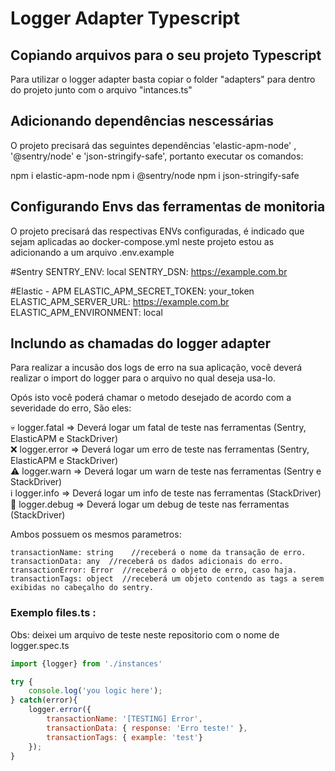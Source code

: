 # Logger Adapter Typescript

## Copiando arquivos para o seu projeto Typescript

Para utilizar o logger adapter basta copiar o folder "adapters" para dentro do projeto junto com o arquivo "intances.ts" 

## Adicionando dependências nescessárias

O projeto precisará das seguintes dependências 'elastic-apm-node' , '@sentry/node' e 'json-stringify-safe', portanto executar os comandos: 

npm i elastic-apm-node
npm i @sentry/node
npm i json-stringify-safe

## Configurando Envs das ferramentas de monitoria

O projeto precisará das respectivas ENVs configuradas, é indicado que sejam aplicadas ao docker-compose.yml neste projeto estou as adicionando a um arquivo .env.example 

#Sentry
SENTRY_ENV: local
SENTRY_DSN: https://example.com.br

#Elastic - APM
ELASTIC_APM_SECRET_TOKEN: your_token
ELASTIC_APM_SERVER_URL: https://example.com.br
ELASTIC_APM_ENVIRONMENT: local

## Inclundo as chamadas do logger adapter

Para realizar a incusão dos logs de erro na sua aplicação, você deverá realizar o import do logger para o arquivo no qual deseja usa-lo.

Opós isto você poderá chamar o metodo desejado de acordo com a severidade do erro, São eles: 

:skull: logger.fatal => Deverá logar um fatal de teste nas ferramentas (Sentry, ElasticAPM e StackDriver) <br>
:x: logger.error => Deverá logar um erro de teste nas ferramentas (Sentry, ElasticAPM e StackDriver) <br>
:warning: logger.warn => Deverá logar um warn de teste nas ferramentas (Sentry e StackDriver) <br>
:information_source: logger.info => Deverá logar um info de teste nas ferramentas (StackDriver) <br>
:wrench: logger.debug => Deverá logar um debug de teste nas ferramentas (StackDriver) <br>

Ambos possuem os mesmos parametros: 

```
transactionName: string    //receberá o nome da transação de erro. 
transactionData: any  //receberá os dados adicionais do erro. 
transactionError: Error  //receberá o objeto de erro, caso haja. 
transactionTags: object  //receberá um objeto contendo as tags a serem exibidas no cabeçalho do sentry.

```

### Exemplo files.ts :

Obs: deixei um arquivo de teste neste repositorio com o nome de logger.spec.ts

```javascript
import {logger} from './instances'

try {
    console.log('you logic here');
} catch(error){
    logger.error({
        transactionName: '[TESTING] Error', 
        transactionData: { response: 'Erro teste!' }, 
        transactionTags: { example: 'test'}
    });
}

```


